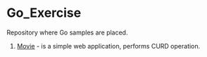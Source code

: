 # Go_Exercise
Repository where Go samples are placed.

1.  [Movie](https://github.com/0x218/Go_Exercise) - is a simple web application, performs CURD operation.
